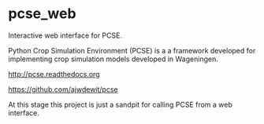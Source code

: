 # pcse_web

Interactive web interface for PCSE.

Python Crop Simulation Environment (PCSE) is a a framework developed for implementing crop simulation models developed
in Wageningen.

http://pcse.readthedocs.org

https://github.com/ajwdewit/pcse

At this stage this project is just a sandpit for calling PCSE from
a web interface.

